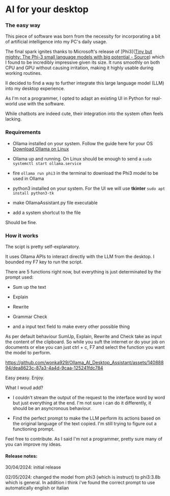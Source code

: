 # AI for your desktop

### The easy way

This piece of software was born from the necessity for incorporating a bit of artificial intelligence into my PC's daily usage.

The final spark ignites thanks to Microsoft's release of [Phi3]([Tiny but mighty: The Phi-3 small language models with big potential - Source](https://news.microsoft.com/source/features/ai/the-phi-3-small-language-models-with-big-potential/)) which I found to be incredibly impressive given its size. It runs smoothly on both CPU and GPU without causing irritation, making it highly usable during working routines.

II decided to find a way to further integrate this large language model (LLM) into my desktop experience.

As I'm not a programmer, I opted to adapt an existing UI in Python for real-world use with the software. 

While chatbots are indeed cute, their integration into the system often feels lacking.

### Requirements

* Ollama installed on your system. Follow the guide here for your OS [Download Ollama on Linux](https://ollama.com/download/linux)

* Ollama up and running. On Linux should be enough to send a
  `sudo systemctl start ollama.service`

* fire `ollama run phi3` in the terminal to download the Phi3 model to be used in Ollama

* python3 installed on your system. For the UI we will use **tkinter**
  `sudo apt install python3-tk`

* make OllamaAssistant.py file executable

* add a system shortcut to the file

Should be fine.

### How it works

The scipt is pretty self-explanatory.

It uses Ollama APIs to interact directly with the LLM from the desktop.
I bounded my F7 key to run the script.

There are 5 functions right now, but everything is just determinated by the prompt used: 

* Sum up the text

* Explain

* Rewrite

* Grammar Check

* and a input text field to make every other possible thing

As per default behaviour SumUp, Explain, Rewrite and Check take as input the content of the clipboard.
So while you suft the internet or do your job on documents or else you can just ctrl + c,  F7 and select the function you want the model to perform.


https://github.com/wonka929/Ollama_AI_Desktop_Assistant/assets/14088894/dea8623c-87a3-4a4d-9caa-125241fdc784


Easy peasy. Enjoy.

What I woud add? 

* I couldn't stream the output of the request to the interface word by word but just everything at the end. I'm not sure i can do it differently, it should be an asyncronous behaviour. 

* Find the perfect prompt to make the LLM perform its actions based on the original language of the text copied. I'm still trying to figure out a functioning prompt.

Feel free to contribute. 
As I said I'm not a programmer, pretty sure many of you can improve my ideas.





#### Release notes:

30/04/2024: initial release

02/05/2024: changed the model from phi3 (which is instruct) to phi3:3.8b which is general. In addition i think i've found the correct prompt to use automatically english or italian

